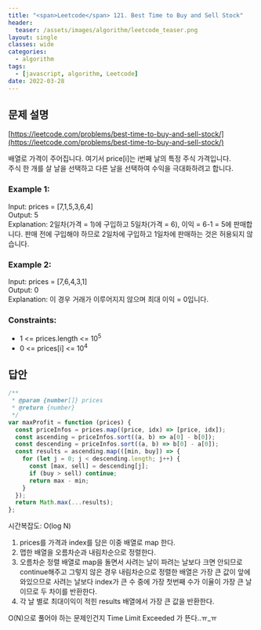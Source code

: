 ```yaml
---
title: "<span>Leetcode</span> 121. Best Time to Buy and Sell Stock"
header:
  teaser: /assets/images/algorithm/leetcode_teaser.png
layout: single
classes: wide
categories:
  - algorithm
tags:
  - [javascript, algorithm, Leetcode]
date: 2022-03-28
---
```


## 문제 설명

[https://leetcode.com/problems/best-time-to-buy-and-sell-stock/](https://leetcode.com/problems/best-time-to-buy-and-sell-stock/)

배열로 가격이 주어집니다. 여기서 price[i]는 i번째 날의 특정 주식 가격입니다.  
주식 한 개를 살 날을 선택하고 다른 날을 선택하여 수익을 극대화하려고 합니다.

### Example 1:

Input: prices = [7,1,5,3,6,4]  
Output: 5  
Explanation: 2일차(가격 = 1)에 구입하고 5일차(가격 = 6), 이익 = 6-1 = 5에 판매합니다.
판매 전에 구입해야 하므로 2일차에 구입하고 1일차에 판매하는 것은 허용되지 않습니다.

### Example 2:

Input: prices = [7,6,4,3,1]  
Output: 0  
Explanation: 이 경우 거래가 이루어지지 않으며 최대 이익 = 0입니다.

### Constraints:

- 1 <= prices.length <= 10<sup>5</sup>
- 0 <= prices[i] <= 10<sup>4</sup>

## 답안

```javascript
/**
 * @param {number[]} prices
 * @return {number}
 */
var maxProfit = function (prices) {
  const priceInfos = prices.map((price, idx) => [price, idx]);
  const ascending = priceInfos.sort((a, b) => a[0] - b[0]);
  const descending = priceInfos.sort((a, b) => b[0] - a[0]);
  const results = ascending.map(([min, buy]) => {
    for (let j = 0; j < descending.length; j++) {
      const [max, sell] = descending[j];
      if (buy > sell) continue;
      return max - min;
    }
  });
  return Math.max(...results);
};
```

시간복잡도: O(log N)

1. prices를 가격과 index를 담은 이중 배열로 map 한다.
1. 맵한 배열을 오름차순과 내림차순으로 정렬한다.
1. 오름차순 정렬 배열로 map을 돌면서 사려는 날이 파려는 날보다 크면 안되므로 continue해주고 그렇지 않은 경우 내림차순으로 정렬한 배열은 가장 큰 값이 앞에 와있으므로 사려는 날보다 index가 큰 수 중에 가장 첫번째 수가 이율이 가장 큰 날이므로 두 차이를 반환한다.
1. 각 날 별로 최대이익이 적힌 results 배열에서 가장 큰 값을 반환한다.

O(N)으로 풀어야 하는 문제인건지 Time Limit Exceeded 가 뜬다..ㅠ\_ㅠ
